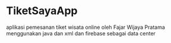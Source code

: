 # TiketSayaApp
aplikasi pemesanan tiket wisata online oleh Fajar Wijaya Pratama menggunakan java dan xml dan firebase sebagai data center
